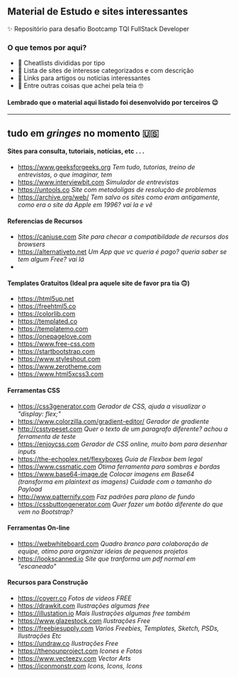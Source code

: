 ## Material de Estudo e sites interessantes
✨ Repositório para desafio Bootcamp TQI FullStack Developer


### O que temos por aqui?
- 📄 Cheatlists divididas por tipo
- 📌 Lista de sites de interesse categorizados e com descrição
- 📰 Links para artigos ou notícias interessantes
- 📡 Entre outras coisas que achei pela teia 🤓


#### Lembrado que o material aqui listado foi desenvolvido por terceiros 😉 

<hr/>

## tudo em _gringes_ no momento 🇺🇸


#### Sites para consulta, tutoriais, notícias, etc . . .
- https://www.geeksforgeeks.org _Tem tudo, tutorias, treino de entrevistas, o que imaginar, tem_
- https://www.interviewbit.com _Simulador de entrevistas_
- https://untools.co _Site com metodoligas de resolução de problemas_
- https://archive.org/web/ _Tem salvo os sites como eram antigamente, como era o site da Apple em 1996? vai la e vê_


#### Referencias de Recursos
- https://caniuse.com _Site para checar a compatibildade de recursos dos browsers_
- https://alternativeto.net _Um App que vc queria é pago? queria saber se tem algum Free? vai lá_
- 
#### Templates Gratuitos (Ideal pra aquele site de favor pra tia 🙃)
- https://html5up.net
- https://freehtml5.co
- https://colorlib.com
- https://templated.co
- https://templatemo.com
- https://onepagelove.com
- https://www.free-css.com
- https://startbootstrap.com
- https://www.styleshout.com
- https://www.zerotheme.com
- https://www.html5xcss3.com


#### Ferramentas CSS
- https://css3generator.com _Gerador de CSS, ajuda a visualizar o "display: flex;"_
- https://www.colorzilla.com/gradient-editor/ _Gerador de gradiente_
- http://csstypeset.com _Quer o texto de um paragrafo diferente? achou a ferramenta de teste_
- https://enjoycss.com _Gerador de CSS online, muito bom para desenhar inputs_
- https://the-echoplex.net/flexyboxes _Guia de Flexbox bem legal_
- https://www.cssmatic.com _Ótima ferramenta para sombras e bordas_
- https://www.base64-image.de _Colocar imagens em Base64 (transforma em plaintext as imagens) Cuidade com o tamanho do Payload_
- http://www.patternify.com _Faz padrões para plano de fundo_
- https://cssbuttongenerator.com _Quer fazer um botão diferente do que vem no Bootstrap?_

#### Ferramentas On-line
- https://webwhiteboard.com _Quadro branco para colaboração de equipe, otimo para organizar ideias de pequenos projetos_
- https://lookscanned.io _Site que tranforma um pdf normal em "escaneado"_ 


#### Recursos para Construção
- https://coverr.co _Fotos de videos FREE_
- https://drawkit.com _Ilustrações algumas free_
- https://illustation.io _Mais Ilustrações algumas free também_
- https://www.glazestock.com _Ilustrações Free_
- https://freebiesupply.com _Varios Freebies, Templates, Sketch, PSDs, Ilustrações Etc_
- https://undraw.co _Ilustrações Free_
- https://thenounproject.com _Icones e Fotos_
- https://www.vecteezy.com _Vector Arts_
- https://iconmonstr.com _Icons, Icons, Icons_
